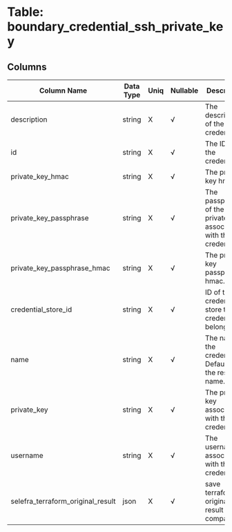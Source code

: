 # Table: boundary_credential_ssh_private_key

## Columns 

|  Column Name   |  Data Type  | Uniq | Nullable | Description | 
|  ----  | ----  | ----  | ----  | ---- | 
| description | string | X | √ | The description of the credential. | 
| id | string | X | √ | The ID of the credential. | 
| private_key_hmac | string | X | √ | The private key hmac. | 
| private_key_passphrase | string | X | √ | The passphrase of the private key associated with the credential. | 
| private_key_passphrase_hmac | string | X | √ | The private key passphrase hmac. | 
| credential_store_id | string | X | √ | ID of the credential store this credential belongs to. | 
| name | string | X | √ | The name of the credential. Defaults to the resource name. | 
| private_key | string | X | √ | The private key associated with the credential. | 
| username | string | X | √ | The username associated with the credential. | 
| selefra_terraform_original_result | json | X | √ | save terraform original result for compatibility | 


